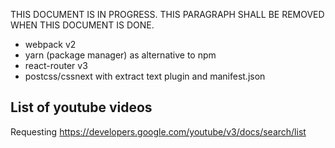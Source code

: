 THIS DOCUMENT IS IN PROGRESS. THIS PARAGRAPH SHALL BE REMOVED WHEN THIS DOCUMENT IS DONE.

- webpack v2
- yarn (package manager) as alternative to npm 
- react-router v3
- postcss/cssnext with extract text plugin and manifest.json



## List of youtube videos

Requesting 
https://developers.google.com/youtube/v3/docs/search/list